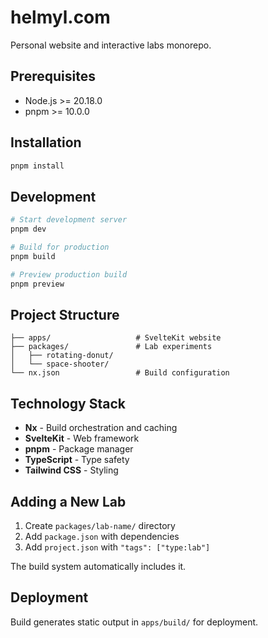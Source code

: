 # helmyl.com

Personal website and interactive labs monorepo.

## Prerequisites

- Node.js >= 20.18.0
- pnpm >= 10.0.0

## Installation

```bash
pnpm install
```

## Development

```bash
# Start development server
pnpm dev

# Build for production
pnpm build

# Preview production build
pnpm preview
```

## Project Structure

```
├── apps/                   # SvelteKit website
├── packages/               # Lab experiments
│   ├── rotating-donut/
│   └── space-shooter/
└── nx.json                 # Build configuration
```

## Technology Stack

- **Nx** - Build orchestration and caching
- **SvelteKit** - Web framework
- **pnpm** - Package manager
- **TypeScript** - Type safety
- **Tailwind CSS** - Styling

## Adding a New Lab

1. Create `packages/lab-name/` directory
2. Add `package.json` with dependencies
3. Add `project.json` with `"tags": ["type:lab"]`

The build system automatically includes it.

## Deployment

Build generates static output in `apps/build/` for deployment.